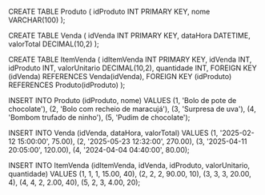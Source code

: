 CREATE TABLE Produto (
    idProduto INT PRIMARY KEY,
    nome VARCHAR(100)
);

CREATE TABLE Venda (
    idVenda INT PRIMARY KEY,
    dataHora DATETIME,
    valorTotal DECIMAL(10,2)
);

CREATE TABLE ItemVenda (
    idItemVenda INT PRIMARY KEY,
    idVenda INT,
    idProduto INT,
    valorUnitario DECIMAL(10,2),
    quantidade INT,
    FOREIGN KEY (idVenda) REFERENCES Venda(idVenda),
    FOREIGN KEY (idProduto) REFERENCES Produto(idProduto)
);

INSERT INTO Produto (idProduto, nome) VALUES
    (1, 'Bolo de pote de chocolate'),
    (2, 'Bolo com recheio de maracujá'),
    (3, 'Surpresa de uva'),
    (4, 'Bombom trufado de ninho'),
    (5, 'Pudim de chocolate');

INSERT INTO Venda (idVenda, dataHora, valorTotal) VALUES
    (1, '2025-02-12 15:00:00', 75.00),
    (2, '2025-05-23 12:32:00', 270.00),
    (3, '2025-04-11 20:05:00', 120.00),
    (4, '2024-04-04 04:40:00', 80.00);

INSERT INTO ItemVenda (idItemVenda, idVenda, idProduto, valorUnitario, quantidade) VALUES
    (1, 1, 1, 15.00, 40),
    (2, 2, 2, 90.00, 10),
    (3, 3, 3, 20.00, 4),
    (4, 4, 2, 2.00, 40),
    (5, 2, 3, 4.00, 20);
